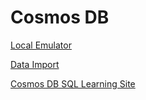 # Cosmos DB

[Local Emulator](https://docs.microsoft.com/en-us/azure/cosmos-db/local-emulator1)

[Data Import](https://docs.microsoft.com/en-us/azure/cosmos-db/import-data)

[Cosmos DB SQL Learning Site](https://www.documentdb.com/sql/demo)
